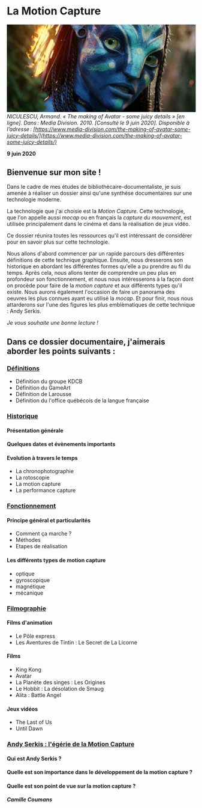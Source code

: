 
# La Motion Capture

[<img src="Images/arton50811.jpg" alt="Gros plan sur Neytiri, héroïne du film Avatar" width="1100"/>](https://www.media-division.com/the-making-of-avatar-some-juicy-details/)
_NICULESCU, Armand. « The making of Avatar - some juicy details » [en ligne]. Dans : *Media Division*. 2010. [Consulté le 9 juin 2020]. Disponible à l’adresse : [https://www.media-division.com/the-making-of-avatar-some-juicy-details/](https://www.media-division.com/the-making-of-avatar-some-juicy-details/)_

**9 juin 2020**

## Bienvenue sur mon site !

Dans le cadre de mes études de bibliothécaire-documentaliste, je suis amenée à réaliser un dossier ainsi qu'une synthèse documentaires sur une technologie moderne.

La technologie que j'ai choisie est la _Motion Capture_. Cette technologie, que l'on appelle aussi _mocap_ ou en français la _capture du mouvement_, est utilisée principalement dans le cinéma et dans la réalisation de jeux vidéo.

Ce dossier réunira toutes les ressources qu'il est intéressant de considérer pour en savoir plus sur cette technologie. 

Nous allons d'abord commencer par un rapide parcours des différentes définitions de cette technique graphique. Ensuite, nous dresserons son historique en abordant les différentes formes qu'elle a pu prendre au fil du temps. Après cela, nous allons tenter de comprendre un peu plus en profondeur son fonctionnement, et nous nous intéresserons à la façon dont on procède pour faire de la _motion capture_ et aux différents types qu'il existe. Nous aurons également l'occasion de faire un panorama des oeuvres les plus connues ayant eu utilisé la _mocap_. Et pour finir, nous nous attarderons sur l'une des figures les plus emblèmatiques de cette technique : Andy Serkis.

_Je vous souhaite une bonne lecture !_

## Dans ce dossier documentaire, j'aimerais aborder les points suivants :

### [Définitions](definitions.md)
- Définition du groupe KDCB
- Définition du GameArt
- Définition de Larousse
- Définition du l'office québécois de la langue française

### [Historique](histoire.md)
#### Présentation générale
#### Quelques dates et évènements importants
#### Evolution à travers le temps
- La chronophotographie
- La rotoscopie
- La motion capture
- La performance capture

### [Fonctionnement](fonctionnement.md)
#### Principe général et particularités
- Comment ça marche ?
- Méthodes
- Etapes de réalisation

#### Les différents types de motion capture
- optique
- gyroscopique
- magnétique
- mécanique

### [Filmographie](filmsjeuxvideo.md)
#### Films d'animation
- Le Pôle express
- Les Aventures de Tintin : Le Secret de La Licorne
#### Films 
- King Kong
- Avatar
- La Planète des singes : Les Origines
- Le Hobbit : La désolation de Smaug 
- Alita : Battle Angel
#### Jeux vidéos
- The Last of Us
- Until Dawn

### [Andy Serkis : l'égérie de la Motion Capture](andyserkis.md)
#### Qui est Andy Serkis ?
#### Quelle est son importance dans le développement de la motion capture ?
#### Quelle est son point de vue sur la motion capture ?

**_Camille Coumans_**
